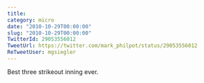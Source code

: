 ```yaml
---
title: 
category: micro
date: "2010-10-29T00:00:00"
slug: "2010-10-29T00:00:00"
TwitterId: 29053556012
TweetUrl: https://twitter.com/mark_philpot/status/29053556012
ReTweetUser: mgsiegler
---
```


<i class="fa fa-retweet" aria-hidden="true"></i> Best three strikeout inning ever.